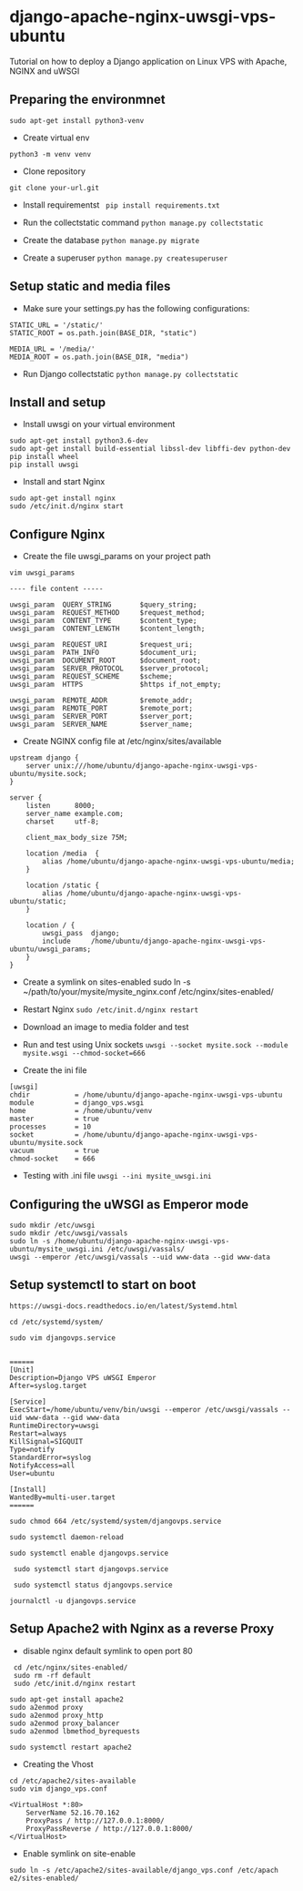 # django-apache-nginx-uwsgi-vps-ubuntu
Tutorial on how to deploy a Django application on Linux VPS with Apache, NGINX and uWSGI

## Preparing the environmnet
```
sudo apt-get install python3-venv
```
* Create virtual env

```python3 -m venv venv```

* Clone repository

```git clone your-url.git```

* Install requirementst
``` pip install requirements.txt```

* Run the collectstatic command 
``` python manage.py collectstatic ```

* Create the database 
``` python manage.py migrate ```

* Create a superuser 
``` python manage.py createsuperuser ```

 ## Setup static and media files
 
 * Make sure your settings.py has the following configurations:
 ```
 STATIC_URL = '/static/'
 STATIC_ROOT = os.path.join(BASE_DIR, "static")
 
 MEDIA_URL = '/media/'
 MEDIA_ROOT = os.path.join(BASE_DIR, "media")
 ```
 
 * Run Django collectstatic
 ```python manage.py collectstatic```

 
 ## Install and setup 
 * Install uwsgi on your virtual environment
 
 ```
 sudo apt-get install python3.6-dev
 sudo apt-get install build-essential libssl-dev libffi-dev python-dev
 pip install wheel
 pip install uwsgi
```
* Install and start Nginx

```
sudo apt-get install nginx
sudo /etc/init.d/nginx start
```
## Configure Nginx

* Create the file uwsgi_params on your project path
```
vim uwsgi_params

---- file content -----

uwsgi_param  QUERY_STRING       $query_string;
uwsgi_param  REQUEST_METHOD     $request_method;
uwsgi_param  CONTENT_TYPE       $content_type;
uwsgi_param  CONTENT_LENGTH     $content_length;

uwsgi_param  REQUEST_URI        $request_uri;
uwsgi_param  PATH_INFO          $document_uri;
uwsgi_param  DOCUMENT_ROOT      $document_root;
uwsgi_param  SERVER_PROTOCOL    $server_protocol;
uwsgi_param  REQUEST_SCHEME     $scheme;
uwsgi_param  HTTPS              $https if_not_empty;

uwsgi_param  REMOTE_ADDR        $remote_addr;
uwsgi_param  REMOTE_PORT        $remote_port;
uwsgi_param  SERVER_PORT        $server_port;
uwsgi_param  SERVER_NAME        $server_name;
```

* Create NGINX config file at /etc/nginx/sites/available
```
upstream django {
    server unix:///home/ubuntu/django-apache-nginx-uwsgi-vps-ubuntu/mysite.sock; 
}

server {
    listen      8000;
    server_name example.com;
    charset     utf-8;

    client_max_body_size 75M; 

    location /media  {
        alias /home/ubuntu/django-apache-nginx-uwsgi-vps-ubuntu/media; 
    }

    location /static {
        alias /home/ubuntu/django-apache-nginx-uwsgi-vps-ubuntu/static;
    }

    location / {
        uwsgi_pass  django;
        include     /home/ubuntu/django-apache-nginx-uwsgi-vps-ubuntu/uwsgi_params; 
    }
}
```

* Create a symlink on sites-enabled
sudo ln -s ~/path/to/your/mysite/mysite_nginx.conf /etc/nginx/sites-enabled/

* Restart Nginx
```sudo /etc/init.d/nginx restart```

* Download an image to media folder and test

* Run and test using Unix sockets
```uwsgi --socket mysite.sock --module mysite.wsgi --chmod-socket=666```

* Create the ini file

```
[uwsgi]
chdir           = /home/ubuntu/django-apache-nginx-uwsgi-vps-ubuntu
module          = django_vps.wsgi
home            = /home/ubuntu/venv
master          = true
processes       = 10
socket          = /home/ubuntu/django-apache-nginx-uwsgi-vps-ubuntu/mysite.sock
vacuum          = true
chmod-socket    = 666
```

* Testing with .ini file
```uwsgi --ini mysite_uwsgi.ini```


## Configuring the uWSGI as Emperor mode
```
sudo mkdir /etc/uwsgi
sudo mkdir /etc/uwsgi/vassals
sudo ln -s /home/ubuntu/django-apache-nginx-uwsgi-vps-ubuntu/mysite_uwsgi.ini /etc/uwsgi/vassals/
uwsgi --emperor /etc/uwsgi/vassals --uid www-data --gid www-data
```
## Setup systemctl to start on boot

```
https://uwsgi-docs.readthedocs.io/en/latest/Systemd.html

cd /etc/systemd/system/

sudo vim djangovps.service


======
[Unit]
Description=Django VPS uWSGI Emperor
After=syslog.target

[Service]
ExecStart=/home/ubuntu/venv/bin/uwsgi --emperor /etc/uwsgi/vassals --uid www-data --gid www-data
RuntimeDirectory=uwsgi
Restart=always
KillSignal=SIGQUIT
Type=notify
StandardError=syslog
NotifyAccess=all
User=ubuntu

[Install]
WantedBy=multi-user.target
======

sudo chmod 664 /etc/systemd/system/djangovps.service

sudo systemctl daemon-reload

sudo systemctl enable djangovps.service

 sudo systemctl start djangovps.service

 sudo systemctl status djangovps.service

journalctl -u djangovps.service

```

## Setup Apache2 with Nginx as a reverse Proxy

* disable nginx default symlink to open port 80
``` 
 cd /etc/nginx/sites-enabled/
 sudo rm -rf default
 sudo /etc/init.d/nginx restart
```

```
sudo apt-get install apache2
sudo a2enmod proxy
sudo a2enmod proxy_http
sudo a2enmod proxy_balancer
sudo a2enmod lbmethod_byrequests
```

```sudo systemctl restart apache2```

* Creating the Vhost

``` 
cd /etc/apache2/sites-available
sudo vim django_vps.conf
```

```
<VirtualHost *:80>
    ServerName 52.16.70.162
    ProxyPass / http://127.0.0.1:8000/
    ProxyPassReverse / http://127.0.0.1:8000/
</VirtualHost>
```

* Enable symlink on site-enable
```
sudo ln -s /etc/apache2/sites-available/django_vps.conf /etc/apach
e2/sites-enabled/
```
